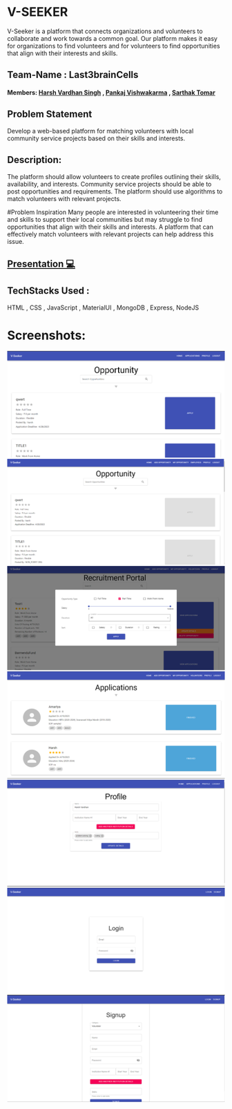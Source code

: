 # V-SEEKER
V-Seeker is a platform that connects organizations and volunteers to collaborate and work towards a common goal. Our platform makes it
easy for organizations to find volunteers and for volunteers to find opportunities that align with their interests and skills.

## Team-Name : Last3brainCells
#### Members:  [Harsh Vardhan Singh](https://github.com/harshvardhansb) , [Pankaj Vishwakarma](https://github.com/0410Pankajv) , [Sarthak Tomar](https://github.com/SoulKing365)

## Problem Statement
Develop a web-based platform for matching volunteers with local community service projects based on their skills and interests.

## Description:
The platform should allow volunteers to create profiles outlining their skills, availability, and interests. Community service projects should be able to post opportunities and requirements. The platform should use algorithms to match volunteers with relevant projects.

#Problem Inspiration
Many people are interested in volunteering their time and skills to support their local communities but may struggle to find opportunities that align with their skills and interests. A platform that can effectively match volunteers with relevant projects can help address this issue.

## [Presentation 💻](https://drive.google.com/file/d/1p9PK0Y3-XwLZ83zfaml_4eHUN1Vw67hD/view?usp=sharing)


## TechStacks Used :
HTML , CSS , JavaScript , MaterialUI , MongoDB , Express, NodeJS


# Screenshots:

![alt text](https://raw.githubusercontent.com/harshvardhansb/V-Seeker/main/ss1.png)
![alt text](https://raw.githubusercontent.com/harshvardhansb/V-Seeker/main/ss2.png)
![alt text](https://raw.githubusercontent.com/harshvardhansb/V-Seeker/main/ss4.png)
![alt text](https://raw.githubusercontent.com/harshvardhansb/V-Seeker/main/ss5.png)
![alt text](https://raw.githubusercontent.com/harshvardhansb/V-Seeker/main/ss6.png)
![alt text](https://raw.githubusercontent.com/harshvardhansb/V-Seeker/main/ss7.png)
![alt text](https://raw.githubusercontent.com/harshvardhansb/V-Seeker/main/ss8.png)
